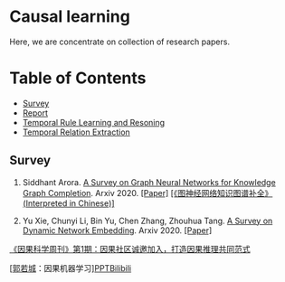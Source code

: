 # Causal learning


Here, we are concentrate on collection of research papers.


Table of Contents
=================

  * [Survey](#Survey)
  * [Report](#Report)
  * [Temporal Rule Learning and Resoning](#Temporal_Rule_Learning_and_Resoning)
  * [Temporal Relation Extraction](#Temporal_Relation_Extraction)
<!--   * [Temporal Relation Checking](#Temporal_Relation_Checking)
  * [Temporal Text Mining](#Temporal_Text_Mining) -->


## Survey
1. Siddhant Arora. [A Survey on Graph Neural Networks for Knowledge Graph Completion](https://arxiv.org/pdf/2007.12374.pdf). Arxiv 2020. [[Paper]](https://arxiv.org/pdf/2007.12374.pdf) [[《图神经网络知识图谱补全》 (Interpreted in Chinese)]](https://mp.weixin.qq.com/s/xKtSQDSDJgN616yD6M3VBw)


2. Yu Xie, Chunyi Li, Bin Yu, Chen Zhang, Zhouhua Tang. [A Survey on Dynamic Network Embedding](https://arxiv.org/pdf/2006.08093.pdf). Arxiv 2020. [[Paper]](https://arxiv.org/pdf/2006.08093.pdf)



[《因果科学周刊》第1期：因果社区诚邀加入，打造因果推理共同范式](https://mp.weixin.qq.com/s/j4rPgNB77pV8AaixJ-mTzQ)


[[郭若城](https://www.public.asu.edu/~rguo12/)：因果机器学习][PPT](PPT/Causal_Inference_Tutorial.pdf)[Bilibili](https://live.bilibili.com/8091531)





<!-- [论文导读 | TemporalGCN](https://mp.weixin.qq.com/s/o6eDGiA8uUPBOgDDe0R1Lw) -->
